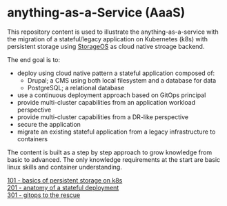 # anything-as-a-Service (AaaS)
This repository content is used to illustrate the anything-as-a-service with the migration of a stateful/legacy application on Kubernetes (k8s) with persistent storage using [StorageOS](https://storageos.com) as cloud native stroage backend.  


The end goal is to:
- deploy using cloud native pattern a stateful application composed of:
  - Drupal; a CMS using both local filesystem and a database for data
  - PostgreSQL; a relational database  
- use a continuous deployment approach based on GitOps principal 
- provide multi-cluster capabilities from an application workload perspective
- provide multi-cluster capabilities from a DR-like perspective
- secure the application
- migrate an existing stateful application from a legacy infrastructure to containers

The content is built as a step by step approach to grow knowledge from basic to advanced. The only knowledge requirements at the start are basic linux skills and container understanding. 

[101 - basics of persistent storage on k8s](doc/101/)  
[201 - anatomy of a stateful deployment](doc/201/)  
[301 - gitops to the rescue](doc/301)

